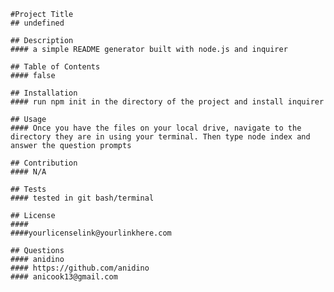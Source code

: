 
    #Project Title
    ## undefined  
    
    ## Description
    #### a simple README generator built with node.js and inquirer
    
    ## Table of Contents
    #### false
    
    ## Installation 
    #### run npm init in the directory of the project and install inquirer
    
    ## Usage
    #### Once you have the files on your local drive, navigate to the directory they are in using your terminal. Then type node index and answer the question prompts 
    
    ## Contribution 
    #### N/A
    
    ## Tests
    #### tested in git bash/terminal
    
    ## License 
    #### 
    ####yourlicenselink@yourlinkhere.com 
    
    ## Questions
    #### anidino
    #### https://github.com/anidino
    #### anicook13@gmail.com

     

